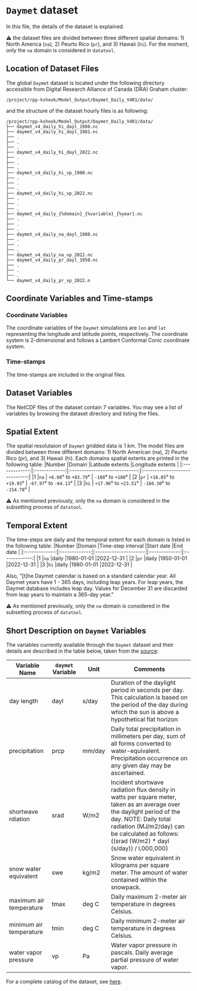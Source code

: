 # `Daymet` dataset 
In this file, the details of the dataset is explained.

:warning: the dataset files are divided between three different spatial domains: 1) North America (`na`), 2) Peurto Rico (`pr`), and 3) Hawaii (`hi`). For the moment, only the `na` domain is considered in `datatool`. 

## Location of Dataset Files
The global `Daymet` dataset is located under the following directory accessible from Digital Research Alliance of Canada (DRA) Graham cluster:
```
/project/rpp-kshook/Model_Output/Daymet_Daily_V4R1/data/
```
and the structure of the dataset hourly files is as following:
```console
/project/rpp-kshook/Model_Output/Daymet_Daily_V4R1/data/
├── daymet_v4_daily_hi_dayl_1980.nc
├── daymet_v4_daily_hi_dayl_1981.nc
├── .
├── .
├── .
├── daymet_v4_daily_hi_dayl_2022.nc
├── .
├── .
├── .
├── daymet_v4_daily_hi_vp_1980.nc
├── .
├── .
├── .
├── daymet_v4_daily_hi_vp_2022.nc
├── .
├── .
├── .
├── daymet_v4_daily_{%domain}_{%variable}_{%year}.nc
├── .
├── .
├── .
├── daymet_v4_daily_na_dayl_1980.nc
├── .
├── .
├── .
├── daymet_v4_daily_na_vp_2022.nc
├── daymet_v4_daily_pr_dayl_1950.nc
├── .
├── .
├── .
└── daymet_v4_daily_pr_vp_2022.n
```

## Coordinate Variables and Time-stamps

### Coordinate Variables
The coordinate variables of the `Daymet` simulations are `lon` and `lat` representing the longitude and latitude points, respectively. The coordinate system is 2-dimensional and follows a Lambert Conformal Conic coordinate system.
### Time-stamps
The time-stamps are included in the original files.

## Dataset Variables
The NetCDF files of the dataset contain 7 variables. You may see a list of variables by browsing the dataset directory and listing the files.

## Spatial Extent
The spatial resolutaion of `Daymet` gridded data is 1 $km$. The model files are divided between three different domains: 1) North American (na), 2) Peurto Rico (pr), and 3) Hawaii (hi). Each domains spatial extents are printed in the following table:
|Number		|Domain		|Latitude extents		|Longitude extents		|
|:-------------:|:-------------:|:-----------------------------:|:-----------------------------:|
|1		|`na`		| `+6.08`° to `+83.79`°		| `-180`° to `+180`°		|
|2		|`pr`		| `+16.85`° to `+19.93`°	| `-67.97`° to `-64.13`°	|
|3		|`hi`		| `+17.96`° to `+23.51`°	| `-160.30`° to `-154.78`°	|

:warning: As mentioned previously, only the `na` domain is considered in the subsetting process of `datatool`.

## Temporal Extent
The time-steps are daily and the temporal extent for each domain is listed in the following table:
|Number		|Domain		|Time-step interval	|Start date	|End date	|
|:-------------:|:-------------:|:---------------------:|:-------------:|:-------------:|
|1		|`na`		|daily			|1980-01-01	|2022-12-31	|
|2		|`pr`		|daily			|1950-01-01	|2022-12-31	|
|3		|`hi`		|daily			|1980-01-01	|2022-12-31	|

Also, "[t]he Daymet calendar is based on a standard calendar year. All Daymet years have 1 - 365 days, including leap years. For leap years, the Daymet database includes leap day. Values for December 31 are discarded from leap years to maintain a 365-day year."

:warning: As mentioned previously, only the `na` domain is considered in the subsetting process of `datatool`.

## Short Description on `Daymet` Variables
The variables currently available through the `Daymet` dataset and their details are described in the table below, taken from the [source](https://daymet.ornl.gov/overview):

|Variable Name		|`daymet` Variable	|Unit	|Comments								|
|-----------------------|-----------------------|-------|-----------------------------------------------------------------------|
|day length		|dayl			|s/day	|Duration of the daylight period in seconds per day. This calculation is based on the period of the day during which the sun is above a hypothetical flat horizon|
|precipitation		|prcp			|mm/day	|Daily total precipitation in millimeters per day, sum of all forms converted to water-equivalent. Precipitation occurrence on any given day may be ascertained.|
|shortwave rdiation	|srad			|W/m2	|Incident shortwave radiation flux density in watts per square meter, taken as an average over the daylight period of the day. NOTE: Daily total radiation (MJ/m2/day) can be calculated as follows: ((srad (W/m2) * dayl (s/day)) / l,000,000)|
|snow water equivalent	|swe			|kg/m2	|Snow water equivalent in kilograms per square meter. The amount of water contained within the snowpack.|
|maximum air temperature|tmax			|deg C	|Daily maximum 2-meter air temperature in degrees Celsius.|
|minimum air temperature|tmin			|deg C	|Daily minimum 2-meter air temperature in degrees Celsius.|
|water vapor pressure	|vp			|Pa	|Water vapor pressure in pascals. Daily average partial pressure of water vapor.|

For a complete catalog of the dataset, see [here](https://daymet.ornl.gov/overview).

